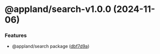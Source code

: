 # @appland/search-v1.0.0 (2024-11-06)


### Features

* @appland/search package ([dbf7d9a](https://github.com/getappmap/appmap-js/commit/dbf7d9a32593e19df9a8732f18e32227dcb53aca))
